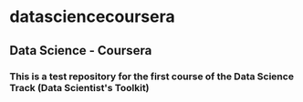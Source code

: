# datasciencecoursera
## Data Science - Coursera
### This is a test repository for the first course of the Data Science Track (Data Scientist's Toolkit)
